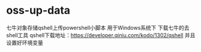 # oss-up-data
七牛对象存储qshell上传powershell小脚本
用于Windows系统下
下载七牛的去shell工具
qshell下载地址：https://developer.qiniu.com/kodo/1302/qshell
并且设置好环境变量
